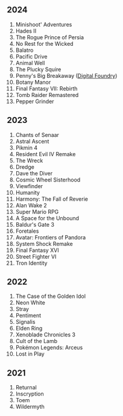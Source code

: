 ## 2024

1. Minishoot' Adventures
1. Hades II
1. The Rogue Prince of Persia
1. No Rest for the Wicked
1. Balatro
1. Pacific Drive
1. Animal Well
1. The Plucky Squire
1. Penny's Big Breakaway ([Digital Foundry](https://www.youtube.com/watch?v=qdNPlk121lk))
1. Botany Manor
1. Final Fantasy VII: Rebirth
1. Tomb Raider Remastered
1. Pepper Grinder

## 2023

1. Chants of Senaar
1. Astral Ascent
1. Pikmin 4
1. Resident Evil IV Remake
1. The Wreck
1. Dredge
1. Dave the Diver
1. Cosmic Wheel Sisterhood
1. Viewfinder
1. Humanity
1. Harmony: The Fall of Reverie
1. Alan Wake 2
1. Super Mario RPG
1. A Space for the Unbound
1. Baldur's Gate 3
1. Foretales
1. Avatar: Frontiers of Pandora
1. System Shock Remake
1. Final Fantasy XVI
1. Street Fighter VI
1. Tron Identity

## 2022

1. The Case of the Golden Idol
1. Neon White
1. Stray
1. Pentiment
1. Signalis
1. Elden Ring
1. Xenoblade Chronicles 3
1. Cult of the Lamb
1. Pokémon Legends: Arceus
1. Lost in Play

## 2021

1. Returnal
1. Inscryption
1. Toem
1. Wildermyth

